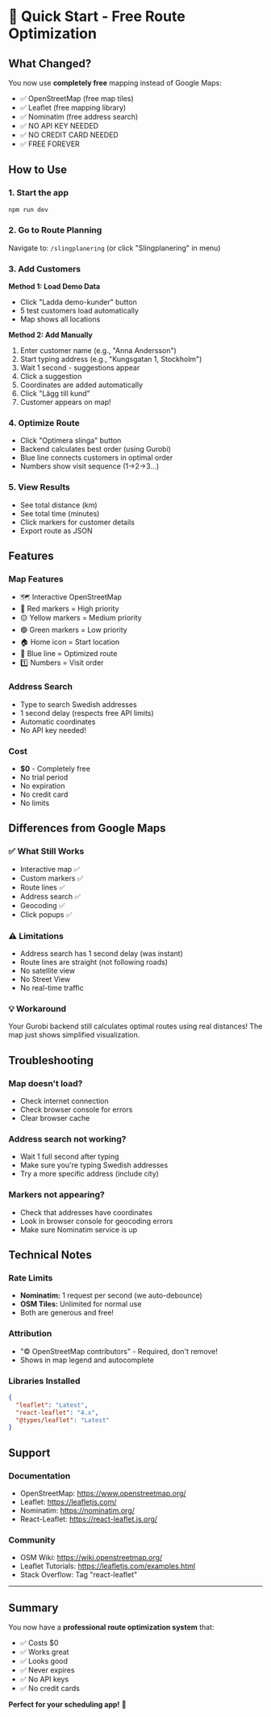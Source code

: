 # 🚀 Quick Start - Free Route Optimization

## What Changed?
You now use **completely free** mapping instead of Google Maps:
- ✅ OpenStreetMap (free map tiles)
- ✅ Leaflet (free mapping library)
- ✅ Nominatim (free address search)
- ✅ NO API KEY NEEDED
- ✅ NO CREDIT CARD NEEDED
- ✅ FREE FOREVER

## How to Use

### 1. Start the app
```bash
npm run dev
```

### 2. Go to Route Planning
Navigate to: `/slingplanering` (or click "Slingplanering" in menu)

### 3. Add Customers
**Method 1: Load Demo Data**
- Click "Ladda demo-kunder" button
- 5 test customers load automatically
- Map shows all locations

**Method 2: Add Manually**
1. Enter customer name (e.g., "Anna Andersson")
2. Start typing address (e.g., "Kungsgatan 1, Stockholm")
3. Wait 1 second - suggestions appear
4. Click a suggestion
5. Coordinates are added automatically
6. Click "Lägg till kund"
7. Customer appears on map!

### 4. Optimize Route
- Click "Optimera slinga" button
- Backend calculates best order (using Gurobi)
- Blue line connects customers in optimal order
- Numbers show visit sequence (1→2→3...)

### 5. View Results
- See total distance (km)
- See total time (minutes)
- Click markers for customer details
- Export route as JSON

## Features

### Map Features
- 🗺️ Interactive OpenStreetMap
- 🔴 Red markers = High priority
- 🟡 Yellow markers = Medium priority  
- 🟢 Green markers = Low priority
- 🏠 Home icon = Start location
- 🔵 Blue line = Optimized route
- 1️⃣ Numbers = Visit order

### Address Search
- Type to search Swedish addresses
- 1 second delay (respects free API limits)
- Automatic coordinates
- No API key needed!

### Cost
- **$0** - Completely free
- No trial period
- No expiration
- No credit card
- No limits

## Differences from Google Maps

### ✅ What Still Works
- Interactive map ✅
- Custom markers ✅
- Route lines ✅
- Address search ✅
- Geocoding ✅
- Click popups ✅

### ⚠️ Limitations
- Address search has 1 second delay (was instant)
- Route lines are straight (not following roads)
- No satellite view
- No Street View
- No real-time traffic

### 💡 Workaround
Your Gurobi backend still calculates optimal routes using real distances!
The map just shows simplified visualization.

## Troubleshooting

### Map doesn't load?
- Check internet connection
- Check browser console for errors
- Clear browser cache

### Address search not working?
- Wait 1 full second after typing
- Make sure you're typing Swedish addresses
- Try a more specific address (include city)

### Markers not appearing?
- Check that addresses have coordinates
- Look in browser console for geocoding errors
- Make sure Nominatim service is up

## Technical Notes

### Rate Limits
- **Nominatim:** 1 request per second (we auto-debounce)
- **OSM Tiles:** Unlimited for normal use
- Both are generous and free!

### Attribution
- "© OpenStreetMap contributors" - Required, don't remove!
- Shows in map legend and autocomplete

### Libraries Installed
```json
{
  "leaflet": "Latest",
  "react-leaflet": "4.x",
  "@types/leaflet": "Latest"
}
```

## Support

### Documentation
- OpenStreetMap: https://www.openstreetmap.org/
- Leaflet: https://leafletjs.com/
- Nominatim: https://nominatim.org/
- React-Leaflet: https://react-leaflet.js.org/

### Community
- OSM Wiki: https://wiki.openstreetmap.org/
- Leaflet Tutorials: https://leafletjs.com/examples.html
- Stack Overflow: Tag "react-leaflet"

---

## Summary

You now have a **professional route optimization system** that:
- ✅ Costs $0
- ✅ Works great
- ✅ Looks good
- ✅ Never expires
- ✅ No API keys
- ✅ No credit cards

**Perfect for your scheduling app!** 🎉
